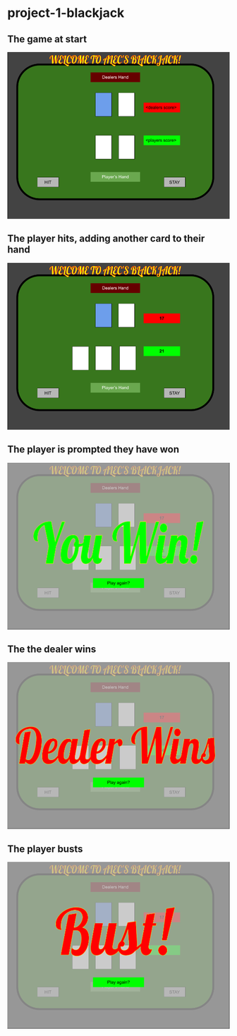 # project-1-blackjack

## The game at start
<img src="images/wireframe_init.png">

## The player hits, adding another card to their hand
<img src="images/pull_another_card.png">

## The player is prompted they have won
<img src="images/win.png">

## The the dealer wins
<img src="images/dealer_wins.png">

## The player busts
<img src="images/bust.png">